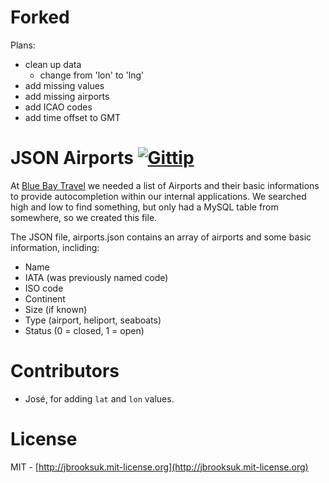 # Forked

Plans:

- clean up data
  - change from 'lon' to 'lng'
- add missing values
- add missing airports
- add ICAO codes
- add time offset to GMT

# JSON Airports [![Gittip](http://badgr.co/gittip/jbrooksuk.png)](https://www.gittip.com/jbrooksuk/)

At [Blue Bay Travel](http://bluebaytravel.co.uk) we needed a list of Airports and their basic informations to provide autocompletion within our internal applications. We searched high and low to find something, but only had a MySQL table from somewhere, so we created this file.

The JSON file, airports.json contains an array of airports and some basic information, incliding:

- Name
- IATA (was previously named code)
- ISO code
- Continent
- Size (if known)
- Type (airport, heliport, seaboats)
- Status (0 = closed, 1 = open)

# Contributors
- José, for adding `lat` and `lon` values.

# License
MIT - [http://jbrooksuk.mit-license.org](http://jbrooksuk.mit-license.org)
